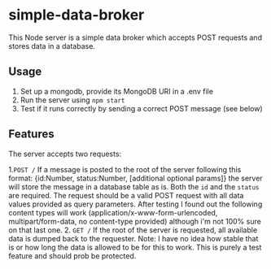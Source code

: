 # simple-data-broker
This Node server is a simple data broker which accepts POST requests and stores data in a database.

## Usage
1. Set up a mongodb, provide its MongoDB URI in a .env file
2. Run the server using `npm start`
3. Test if it runs correctly by sending a correct POST message (see below)

## Features

The server accepts two requests:

1.`POST /` If a message is posted to the root of the server following this format: {id:Number, status:Number, [additional optional params]} the server will store the message in a database table as is. Both the `id` and the `status` are required. The request should be a valid POST request with all data values provided as query parameters. After testing I found out the following content types will work (application/x-www-form-urlencoded, multipart/form-data, no content-type provided) although i'm not 100% sure on that last one.
2. `GET /` If the root of the server is requested, all available data is dumped back to the requester. Note: I have no idea how stable that is or how long the data is allowed to be for this to work. This is purely a test feature and should prob be protected.